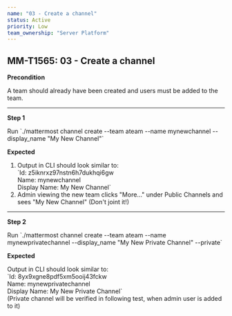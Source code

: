```yaml
---
name: "03 - Create a channel"
status: Active
priority: Low
team_ownership: "Server Platform"
---
```


## MM-T1565: 03 - Create a channel

**Precondition**

A team should already have been created and users must be added to the team.

---

**Step 1**

Run \`./mattermost channel create --team ateam --name mynewchannel --display\_name "My New Channel"\`

**Expected**

1. Output in CLI should look similar to:\
   \`Id: z5iknrxz97nstn6h7dukhqi6gw\
   Name: mynewchannel\
   Display Name: My New Channel\`
2. Admin viewing the new team clicks "More..." under Public Channels and sees "My New Channel" (Don't joint it!)

---

**Step 2**

Run \`./mattermost channel create --team ateam --name mynewprivatechannel --display\_name "My New Private Channel" --private\`

**Expected**

Output in CLI should look similar to:\
\`Id: 8yx9xgne8pdf5xm5ooij43fckw\
Name: mynewprivatechannel\
Display Name: My New Private Channel\`\
(Private channel will be verified in following test, when admin user is added to it)
